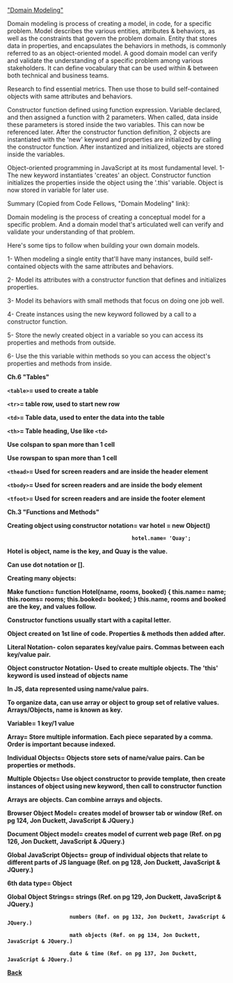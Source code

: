 <a href="https://github.com/codefellows/domain_modeling#domain-modeling">"Domain Modeling"</a>

Domain modeling is process of creating a model, in code, for a specific problem. Model describes the various entities, attributes & behaviors, as well as the constraints that govern the problem domain. Entity that stores data in properties, and encapsulates the behaviors in methods, is commonly referred to as an object-oriented model. A good domain model can verify and validate the understanding of a specific problem among various stakeholders. It can define vocabulary that can be used within & between both technical and business teams.

Research to find essential metrics. Then use those to build self-contained objects with same attributes and behaviors.

Constructor function defined using function expression. Variable declared, and then assigned a function with 2 parameters. When called, data inside these parameters is stored inside the two variables. This can now be referenced later. After the constructor function definition, 2 objects are instantiated with the 'new' keyword and properties are initialized by calling the constructor function. After instantized and initialized, objects are stored inside the variables.

Object-oriented programming in JavaScript at its most fundamental level. 1- The new keyword instantiates 'creates' an object. Constructor function initializes the properties inside the object using the '.this' variable. Object is now stored in variable for later use.

Summary (Copied from Code Fellows, "Domain Modeling" link):

Domain modeling is the process of creating a conceptual model for a specific problem. And a domain model that's articulated well can verify and validate your understanding of that problem.

Here's some tips to follow when building your own domain models.

1- When modeling a single entity that'll have many instances, build self-contained objects with the same attributes and behaviors.

2- Model its attributes with a constructor function that defines and initializes properties.

3- Model its behaviors with small methods that focus on doing one job well.

4- Create instances using the new keyword followed by a call to a constructor function.

5- Store the newly created object in a variable so you can access its properties and methods from outside.

6- Use the this variable within methods so you can access the object's properties and methods from inside.

<b>Ch.6 "Tables"

`<table>`= used to create a table

`<tr>`= table row, used to start new row

`<td>`= Table data, used to enter the data into the table

`<th>`= Table heading, Use like `<td>`

Use colspan to span more than 1 cell

Use rowspan to span more than 1 cell

`<thead>`= Used for screen readers and are inside the header element

`<tbody>`= Used for screen readers and are inside the body element

`<tfoot>`= Used for screen readers and are inside the footer element

<b>Ch.3 "Functions and Methods"

Creating object using constructor notation= var hotel = new Object()

                                            hotel.name= 'Quay';

Hotel is object, name is the key, and Quay is the value.

Can use dot notation or [].

Creating many objects:

Make function= function Hotel(name, rooms, booked) {
    this.name= name;
    this.rooms= rooms;
    this.booked= booked;
} this.name, rooms and booked are the key, and values follow.

Constructor functions usually start with a capital letter.

Object created on 1st line of code. Properties & methods then added after.

Literal Notation- colon separates key/value pairs. Commas between each key/value pair.

Object constructor Notation- Used to create multiple objects. The 'this' keyword is used instead of objects name

In JS, data represented using name/value pairs.

To organize data, can use array or object to group set of relative values. Arrays/Objects, name is known as key.

Variable= 1 key/1 value

Array= Store multiple information. Each piece separated by a comma. Order is important because indexed.

Individual Objects= Objects store sets of name/value pairs. Can be properties or methods.

Multiple Objects= Use object constructor to provide template, then create instances of object using new keyword, then call to constructor function

Arrays are objects. Can combine arrays and objects.

Browser Object Model= creates model of browser tab or window (Ref. on pg 124, Jon Duckett, JavaScript & JQuery.)

Document Object model= creates model of current web page (Ref. on pg 126, Jon Duckett, JavaScript & JQuery.)

Global JavaScript Objects= group of individual objects that relate to different parts of JS language (Ref. on pg 128, Jon Duckett, JavaScript & JQuery.)

6th data type= Object

Global Object Strings=  strings (Ref. on pg 129, Jon Duckett, JavaScript & JQuery.)

                        numbers (Ref. on pg 132, Jon Duckett, JavaScript & JQuery.)

                        math objects (Ref. on pg 134, Jon Duckett, JavaScript & JQuery.)

                        date & time (Ref. on pg 137, Jon Duckett, JavaScript & JQuery.)

<a href = "https://github.com/scottie-l/reading-notes/blob/main/reading-notes-201/README.md">Back</a>
